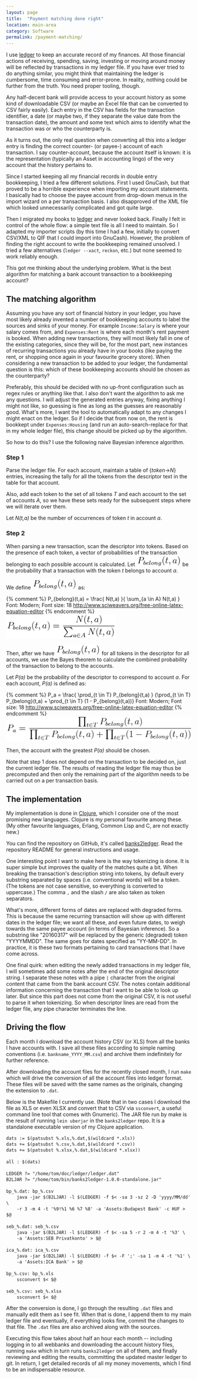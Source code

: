```yaml
---
layout: page
title:  "Payment matching done right"
location: main-area
category: Software
permalink: /payment-matching/
---
```


I use [ledger] to keep an accurate record of my finances. All those
financial actions of receiving, spending, saving, investing or moving
around money will be reflected by transactions in my ledger file.  If
you have ever tried to do anything similar, you might think that
maintaining the ledger is cumbersome, time consuming and error-prone.
In reality, nothing could be further from the truth. You need proper
tooling, though.

Any half-decent bank will provide access to your account history as
some kind of downloadable CSV (or maybe an Excel file that can be
converted to CSV fairly easily). Each entry in the CSV has fields for
the transaction identifier, a date (or maybe two, if they separate the
value date from the transaction date), the amount and some text which
aims to identify what the transaction was or who the counterparty is.

As it turns out, the only real question when converting all this into
a ledger entry is finding the correct counter- (or payee-) account of
each transaction. I say counter-account, because the account itself is
known: it is the representation (typically an Asset in accounting
lingo) of the very account that the history pertains to.

Since I started keeping all my financial records in double entry
bookkeeping, I tried a few different solutions. First I used GnuCash,
but that proved to be a horrible experience when importing my account
statements. I basically had to choose the payee account from drop-down
menus in the import wizard on a per transaction basis. I also
disapproved of the XML file which looked unnecessarily complicated and
got quite large.

Then I migrated my books to [ledger] and never looked back. Finally I
felt in control of the whole flow: a simple text file is all I need to
maintain. So I adapted my importer scripts (by this time I had a few,
initially to convert CSV/XML to QIF that I could import into
GnuCash). However, the problem of finding the right account to write
the bookkeeping remained unsolved. I tried a few alternatives (`ledger
--xact`, `reckon`, etc.) but none seemed to work reliably enough.

This got me thinking about the underlying problem. What is the best
algorithm for matching a bank account transaction to a bookkeeping
account?


## The matching algorithm

Assuming you have any sort of financial history in your ledger, you
have most likely already invented a number of bookkeeping accounts to
label the sources and sinks of your money. For example `Income:Salary`
is where your salary comes from, and `Expenses:Rent` is where each
month's rent payment is booked. When adding new transactions, they
will most likely fall in one of the existing categories, since they
will be, for the most part, new instances of recurring transactions
you already have in your books (like paying the rent, or shopping once
again in your favourite grocery store).  When considering a new
transaction to be added to your ledger, the fundamental question is
this: which of these bookkeeping accounts should be chosen as the
counterparty?

Preferably, this should be decided with no up-front configuration such
as regex rules or anything like that. I also don't want the algorithm
to ask me any questions. I will adjust the generated entries anyway,
fixing anything I might not like, so guessing is fine as long as the
guesses are reasonably good. What's more, I want the tool to
automatically adapt to any changes I might enact on the ledger. So if
I decide that from now on, the rent is bookkept under
`Expenses:Housing` (and run an auto-search-replace for that in my
whole ledger file), this change should be picked up by the algorithm.

So how to do this? I use the following naive Bayesian inference algorithm.

### Step 1

Parse the ledger file. For each account, maintain a table of
{*token*&rarr;*N*} entries, increasing the tally for all the tokens
from the descriptor text in the table for that account.

Also, add each token to the set of all tokens *T* and each account to
the set of accounts *A*, so we have these sets ready for the subsequent
steps where we will iterate over them.

Let *N(t,a)* be the number of occurrences of token *t* in account *a*.

### Step 2

When parsing a new transaction, scan the descriptor into tokens. Based
on the presence of each token, a vector of probabilities of the
transaction belonging to each possible account is calculated. Let
![P_belong(t,a)](/images/payment-matching/eq1.png) be the probability that a
transaction with the token *t* belongs to account *a*.

We define ![P_belong(t,a)](/images/payment-matching/eq1.png) as:

{% comment %}
  P_{belong}(t,a) = \frac{ N(t,a) }{ \sum_{a \in A} N(t,a) }
  Font: Modern; Font size: 18
  http://www.sciweavers.org/free-online-latex-equation-editor
{% endcomment %}
![](/images/payment-matching/eq2.png)

Then, after we have ![P_belong(t,a)](/images/payment-matching/eq1.png)
for all tokens in the descriptor for all accounts, we use the Bayes
theorem to calculate the combined probability of the transaction to
belong to the accounts.

Let *P(a)* be the probability of the descriptor to correspond to account
*a*. For each account, *P(a)* is defined as:

{% comment %}
  P_a = \frac{ \prod_{t \in T} P_{belong}(t,a) }
  {\prod_{t \in T} P_{belong}(t,a) + \prod_{t \in T} (1 - P_{belong}(t,a))}
  Font: Modern; Font size: 18
  http://www.sciweavers.org/free-online-latex-equation-editor
{% endcomment %}
![](/images/payment-matching/eq3.png)

Then, the account with the greatest *P(a)* should be chosen.

Note that step 1 does not depend on the transaction to be decided on,
just the current ledger file. The results of reading the ledger file
may thus be precomputed and then only the remaining part of the
algorithm needs to be carried out on a per transaction basis.

## The implementation

My implementation is done in [Clojure], which I consider one of the
most promising new languages. Clojure is my personal favourite among
these. (My other favourite languages, Erlang, Common Lisp and C, are
not exactly new.)

You can find the repository on GitHub, it's called [banks2ledger].
Read the repository README for general instructions and usage.

One interesting point I want to make here is the way tokenizing is
done.  It is super simple but improves the quality of the matches
quite a bit.  When breaking the transaction's description string into
tokens, by default every substring separated by spaces
(i.e. conventional words) will be a token. (The tokens are not case
sensitive, so everything is converted to uppercase.) The comma `,` and
the slash `/` are also taken as token separators.

What's more, different forms of dates are replaced with degraded
forms. This is because the same recurring transaction will show up
with different dates in the ledger file; we want all these, and even
future dates, to weigh towards the same payee account (in terms of
Bayesian inference). So a substring like "20160317" will be replaced
by the generic (degraded) token "YYYYMMDD". The same goes for dates
specified as "YY-MM-DD". In practice, it is these two formats
pertaining to card transactions that I have come across.

One final quirk: when editing the newly added transactions in my
ledger file, I will sometimes add some notes after the end of the
original descriptor string. I separate these notes with a pipe `|`
character from the original content that came from the bank account
CSV. The notes contain additional information concerning the
transaction that I want to be able to look up later. But since this
part does not come from the original CSV, it is not useful to parse it
when tokenizing.  So when descriptor lines are read from the ledger
file, any pipe character terminates the line.

## Driving the flow

Each month I download the account history CSV (or XLS) from all the
banks I have accounts with. I save all these files according to simple
naming conventions (i.e. `bankname_YYYY_MM.csv`) and archive them
indefinitely for further reference.

After downloading the account files for the recently closed month, I
run `make` which will drive the conversion of all the account files
into ledger format. These files will be saved with the same names as
the originals, changing the extension to `.dat`.

Below is the Makefile I currently use. (Note that in two cases I
download the file as XLS or even XLSX and convert that to CSV via
`ssconvert`, a useful command line tool that comes with Gnumeric). The
JAR file run by make is the result of running `lein uberjar` in the
`banks2ledger` repo. It is a standalone executable version of my
Clojure application.

    dats := $(patsubst %.xls,%.dat,$(wildcard *.xls))
    dats += $(patsubst %.csv,%.dat,$(wildcard *.csv))
    dats += $(patsubst %.xlsx,%.dat,$(wildcard *.xlsx))

    all : $(dats)

    LEDGER ?= "/home/tom/doc/ledger/ledger.dat"
    B2LJAR ?= "/home/tom/bin/banks2ledger-1.0.0-standalone.jar"

    bp_%.dat: bp_%.csv
    	java -jar $(B2LJAR) -l $(LEDGER) -f $< -sa 3 -sz 2 -D 'yyyy/MM/dd' \
    	-r 3 -m 4 -t '%9!%1 %6 %7 %8' -a 'Assets:Budapest Bank' -c HUF > $@

    seb_%.dat: seb_%.csv
    	java -jar $(B2LJAR) -l $(LEDGER) -f $< -sa 5 -r 2 -m 4 -t '%3' \
    	-a 'Assets:SEB Privatkonto' > $@

    ica_%.dat: ica_%.csv
    	java -jar $(B2LJAR) -l $(LEDGER) -f $< -F ';' -sa 1 -m 4 -t '%1' \
    	-a 'Assets:ICA Bank' > $@

    bp_%.csv: bp_%.xls
    	ssconvert $< $@

    seb_%.csv: seb_%.xlsx
    	ssconvert $< $@

After the conversion is done, I go through the resulting `.dat` files
and manually edit them as I see fit. When that is done, I append them
to my main ledger file and eventually, if everything looks fine,
commit the changes to that file. The `.dat` files are also archived
along with the sources.

Executing this flow takes about half an hour each month -- including
logging in to all webbanks and downloading the account history files,
running `make` which in turn runs `banks2ledger` on all of them, and
finally reviewing and editing the results, committing the updated
master ledger to git.  In return, I get detailed records of all my
money movements, which I find to be an indispensable resource.


[ledger]:           http://ledger-cli.org/
[Clojure]:          http://clojure.org
[banks2ledger]:     https://github.com/tomszilagyi/banks2ledger
